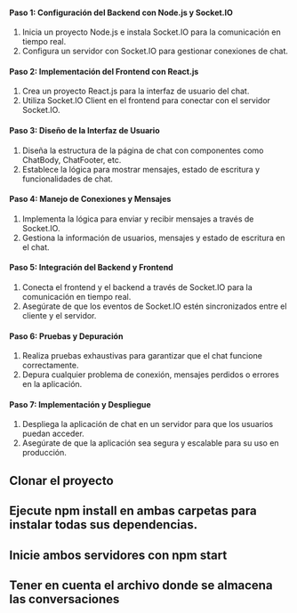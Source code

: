 #### Paso 1: Configuración del Backend con Node.js y Socket.IO 
1. Inicia un proyecto Node.js e instala Socket.IO para la comunicación en tiempo real. 
2. Configura un servidor con Socket.IO para gestionar conexiones de chat. 
 
#### Paso 2: Implementación del Frontend con React.js 
1. Crea un proyecto React.js para la interfaz de usuario del chat. 
2. Utiliza Socket.IO Client en el frontend para conectar con el servidor Socket.IO. 
 
#### Paso 3: Diseño de la Interfaz de Usuario 
1. Diseña la estructura de la página de chat con componentes como ChatBody, ChatFooter, etc. 
2. Establece la lógica para mostrar mensajes, estado de escritura y funcionalidades de chat. 
 
#### Paso 4: Manejo de Conexiones y Mensajes 
1. Implementa la lógica para enviar y recibir mensajes a través de Socket.IO. 
2. Gestiona la información de usuarios, mensajes y estado de escritura en el chat. 
 
#### Paso 5: Integración del Backend y Frontend 
1. Conecta el frontend y el backend a través de Socket.IO para la comunicación en tiempo real. 
2. Asegúrate de que los eventos de Socket.IO estén sincronizados entre el cliente y el servidor. 
 
#### Paso 6: Pruebas y Depuración 
1. Realiza pruebas exhaustivas para garantizar que el chat funcione correctamente. 
2. Depura cualquier problema de conexión, mensajes perdidos o errores en la aplicación. 
 
#### Paso 7: Implementación y Despliegue 
1. Despliega la aplicación de chat en un servidor para que los usuarios puedan acceder. 
2. Asegúrate de que la aplicación sea segura y escalable para su uso en producción. 


## Clonar el proyecto

## Ejecute npm install en ambas carpetas para instalar todas sus dependencias.

## Inicie ambos servidores con npm start

## Tener en cuenta el archivo donde se almacena las conversaciones
